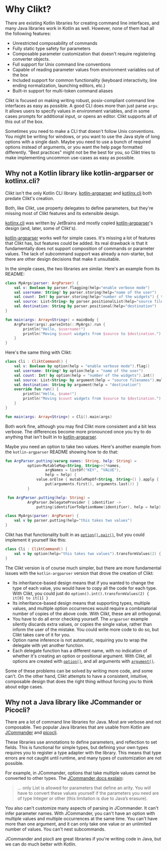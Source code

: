 # Why Clikt?

There are existing Kotlin libraries for creating command line interfaces,
and many Java libraries work in Kotlin as well. However, none of them
had all the following features:

* Unrestricted composability of commands
* Fully static type safety for parameters
* Composable parameter customization that doesn't require registering converter objects.
* Full support for Unix command line conventions
* Capable of reading parameter values from environment variables out of the box
* Included support for common functionality (keyboard interactivity, line ending normalization, launching editors, etc.)
* Built-in support for multi-token command aliases

Clikt is focused on making writing robust, posix-compliant command line
interfaces as easy as possible. A good CLI does more than just parse
`argv`. It allows users to specify values in environment variables, and
in some cases prompts for additional input, or opens an editor. Clikt
supports all of this out of the box.

Sometimes you need to make a CLI that doesn't follow Unix conventions.
You might be writing for windows, or you want to use the Java style of
long options with a single dash. Maybe you need to use a bunch of
required options instead of arguments, or you want the help page
formatted differently. "Best practices" might not be the best for you,
so Clikt tries to make implementing uncommon use-cases as easy as
possible.

## Why not a Kotlin library like kotlin-argparser or kotlinx.cli?

Clikt isn't the only Kotlin CLI library. [kotlin-argparser][kotlin-argparser] and
[kotlinx.cli][kotlinx.cli] both predate Clikt's creation.

Both, like Clikt, use property delegates to define parameters, but they're missing most of Clikt
features and its extensible design.

[kotlinx.cli][kotlinx.cli] was written by JetBrains and mostly copied
[kotlin-argparser][kotlin-argparser]'s design (and, later, some of Clikt's).

[kotlin-argparser][kotlin-argparser] works well for simple cases. It's missing a lot of features
that Clikt has, but features could be added. Its real drawback is that it fundamentally does not
support composition of commands or parameter values. The lack of subcommand support was already a
non-starter, but there are other design decisions that make it unsuitable.

In the simple cases, the two libraries are similar. Here's an example
from its README:

```kotlin
class MyArgs(parser: ArgParser) {
    val v: Boolean by parser.flagging(help="enable verbose mode")
    val username: String? by parser.storing(help="name of the user")
    val count: Int? by parser.storing(help="number of the widgets") { toInt() }
    val source: List<String> by parser.positionalList(help="source filenames")
    val destination: String by parser.positional(help="destination")
}

fun main(args: Array<String>) = mainBody {
    ArgParser(args).parseInto(::MyArgs).run {
        println("Hello, $username!")
        println("Moving $count widgets from $source to $destination.")
    }
}
```

Here's the same thing with Clikt:

```kotlin
class Cli : CliktCommand() {
    val v: Boolean by option(help = "enable verbose mode").flag()
    val username: String? by option(help = "name of the user")
    val count: Int? by option(help = "number of the widgets").int()
    val source: List<String> by argument(help = "source filenames").multiple()
    val destination: String by argument(help = "destination")
    override fun run() {
        println("Hello, $name!")
        println("Moving $count widgets from $source to $destination.")
    }
}

fun main(args: Array<String>) = Cli().main(args)
```

Both work fine, although you may find Clikt more consistent and a bit
less verbose. The differences become more pronounced once you try to do
anything that isn't built in to [kotlin-argparser][kotlin-argparser].

Maybe you need an option to take two values. Here's another example from
the `kotlin-argparser` README showing how to do that:

```kotlin
fun ArgParser.putting(vararg names: String, help: String) =
          option<MutableMap<String, String>>(*names,
                  argNames = listOf("KEY", "VALUE"),
                  help = help) {
              value.orElse { mutableMapOf<String, String>() }.apply {
                  put(arguments.first(), arguments.last()) }
          }

 fun ArgParser.putting(help: String) =
          ArgParser.DelegateProvider { identifier ->
              putting(identifierToOptionName(identifier), help = help) }

class MyArgs(parser: ArgParser) {
    val v by parser.putting(help="this takes two values")
}
```

Clikt has that functionality built in as [`option().pair()`][pair],
but you could implement it yourself like this:

```kotlin
class Cli : CliktCommand() {
    val v by option(help="this takes two values").transformValues(2) { it[0] to it[1] }
}
```

The Clikt version is of course much simpler, but there are more
fundamental issues with the `kotlin-argparser` version that drove the
creation of Clikt:

* Its inheritance-based design means that if you wanted to change the type of each value, you would have to copy all the code for each type. With Clikt, you could just do `option().int().transformValues(2) { it[0] to it[1] }`
* Its inheritance-based design means that supporting types, multiple values, and multiple option occurrences would require a combinatorial number of copies of the above code. With Clikt, these are all orthogonal.
* You have to do all error checking yourself. The `argparser` example silently discards extra values, or copies the single value, rather than inform the user of the mistake. You could write more code to do so, but Clikt takes care of it for you.
* Option name inference is not automatic, requiring you to wrap the delegate with yet another function.
* Each delegate function has a different name, with no indication of whether it's creating an option or positional argument. With Clikt, all options are created with [`option()`][option], and all arguments with [`argument()`][argument].

Some of these problems can be solved by writing more code, and some
can't. On the other hand, Clikt attempts to have a consistent, intuitive,
composable design that does the right thing without forcing
you to think about edge cases.

## Why not a Java library like JCommander or Picocli?

There are a lot of command line libraries for Java. Most are verbose and
not composable. Two popular Java libraries that are usable from Kotlin are
[JCommander][JCommander] and [picocli][picocli].

These libraries use annotations to define parameters, and reflection to set
fields. This is functional for simple types, but defining your own types
requires you to register a type adapter with the library.
This means that type errors are not caught until runtime, and many types
of customization are not possible.

For example, in JCommander, options that take multiple values cannot be converted
to other types. The [JCommander docs explain][jc_arity]:

> ... only List<String> is allowed for parameters that define an arity.
> You will have to convert these values yourself if the parameters you
> need are of type Integer or other (this limitation is due to Java’s
> erasure).

You also can't customize many aspects of parsing in JCommander. It can't
infer parameter names. With JCommander, you can't have an option with
multiple values and multiple occurrences at the same time. You can't have
more than one argument, and it can only take one value or an unlimited
number of values. You can't nest subcommands.

JCommander and piocli are great libraries if you're writing code in Java, but we can
do much better with Kotlin.


[argument]:         api/clikt/com.github.ajalt.clikt.parameters.arguments/argument.html
[jc_arity]:         http://jcommander.org/#_arities_multiple_values_for_parameters
[JCommander]:       http://jcommander.org/
[kotlin-argparser]: https://github.com/xenomachina/kotlin-argparser
[kotlinx.cli]:      https://github.com/Kotlin/kotlinx.cli
[option]:           api/clikt/com.github.ajalt.clikt.parameters.options/option.html
[pair]:             api/clikt/com.github.ajalt.clikt.parameters.options/pair.html
[picocli]:          https://picocli.info/
